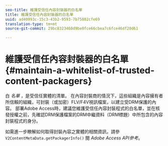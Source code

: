 ```yaml
---
seo-title: 維護受信任內容封裝器的白名單
title: 維護受信任內容封裝器的白名單
uuid: ad40993c-15c3-43b2-9593-7b75802cfe69
translation-type: tm+mt
source-git-commit: 29bc8323460d9be0fce66cbea7c6fce46df20d61

---
```



# 維護受信任內容封裝器的白名單{#maintain-a-whitelist-of-trusted-content-packagers}

白 *名單* ，是受信任實體的清單。 在內容封裝商的情況下，這些組織是內容擁有者所信賴的組織，可封裝（或加密）FLV/F4V視訊檔案，以建立受DRM保護的內容。 部署Adobe Access時，建議您維護受信任內容封裝程式的白名單，並在核發授權之前，先確認DRM保護檔案的DRM中繼資料（DRM標題）中所包含的內容封裝程式的身分。

如需進一步瞭解如何取得封裝內容之實體的相關資訊，請參 `V2ContentMetaData.getPackagerInfo()` 閱 *Adobe Access API參考*。
